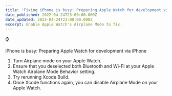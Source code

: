```yaml
---
title: 'Fixing iPhone is busy: Preparing Apple Watch for development via iPhone'
date_published: 2022-04-24T23:00:00.000Z
date_updated: 2022-04-24T23:00:00.000Z
excerpt: Enable Apple Watch's Airplane Mode to fix.
---
```


⌚

iPhone is busy: Preparing Apple Watch for development via iPhone

1. Turn Airplane mode on your Apple Watch.
2. Ensure that you deselected both Bluetooth and Wi-Fi at your Apple Watch Airplane Mode Behavior setting.
3. Try rerunning Xcode Build.
4. Once Xcode functions again, you can disable Airplane Mode on your Apple Watch.
